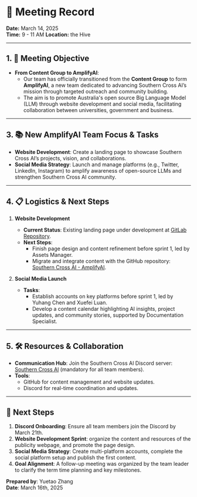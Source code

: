 # 📅 Meeting Record

**Date:** March 14, 2025  
**Time:** 9 - 11 AM
**Location:** the Hive

---

## 1. 🎯 Meeting Objective    
- **From Content Group to AmplifyAI**:  
  - Our team has officially transitioned from the **Content Group** to form **AmplifyAI**, a new team dedicated to advancing Southern Cross AI’s mission through targeted outreach and community building.  
  - The aim is to promote Australia's open source Big Language Model (LLM) through website development and social media, facilitating collaboration between universities, government and business.

---

## 3. 📚 New AmplifyAI Team Focus & Tasks
- **Website Development**: Create a landing page to showcase Southern Cross AI’s projects, vision, and collaborations.  
- **Social Media Strategy**: Launch and manage platforms (e.g., Twitter, LinkedIn, Instagram) to amplify awareness of open-source LLMs and strengthen Southern Cross AI community.  

---

## 4. 📋 Logistics & Next Steps 
1. **Website Development**  
   - **Current Status**: Existing landing page under development at [GitLab Repository](https://gitlab.cecs.anu.edu.au/u7705888/guild-g3-combatsystem).  
   - **Next Steps**:  
     - Finish page design and content refinement before sprint 1, led by Assets Manager.  
     - Migrate and integrate content with the GitHub repository: [Southern Cross AI - AmplifyAI](https://github.com/southern-cross-ai/AmplifyAI).  

2. **Social Media Launch**  
   - **Tasks**:  
     - Establish accounts on key platforms before sprint 1, led by Yuhang Chen and Xuefei Luan.  
     - Develop a content calendar highlighting AI insights, project updates, and community stories, supported by Documentation Specialist.  

---

## 5. 🛠️ Resources & Collaboration  
- **Communication Hub**: Join the Southern Cross AI Discord server: [Southern Cross Al](https://discord.com/channels/1211168857746833408/1219113649092952104) (mandatory for all team members).  
- **Tools**:  
  - GitHub for content management and website updates.  
  - Discord for real-time coordination and updates.  

---

## 📅 Next Steps  
1. **Discord Onboarding**: Ensure all team members join the Discord by March 21th.
2. **Website Development Sprint**: organize the content and resources of the publicity webpage, and promote the page design.
3. **Social Media Strategy**: Create multi-platform accounts, complete the social platform setup and publish the first content.  
4. **Goal Alignment**: A follow-up meeting was organized by the team leader to clarify the term time planning and key milestones.  

**Prepared by**: Yuetao Zhang  
**Date**: March 16th, 2025  
